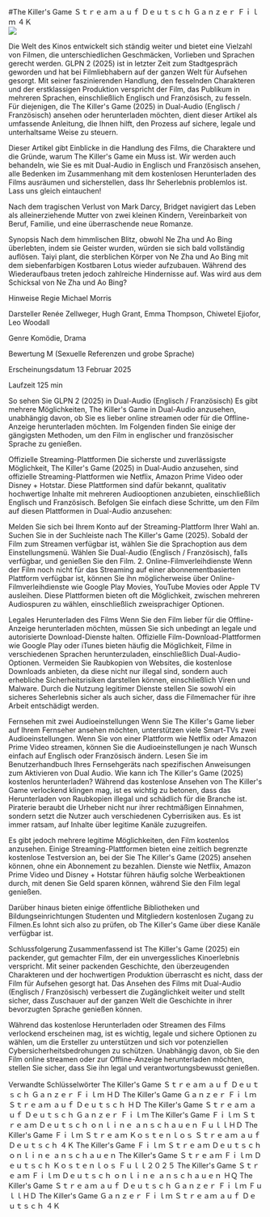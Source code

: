 #The Killer's Game Ｓｔｒｅａｍ ａｕｆ Ｄｅｕｔｓｃｈ Ｇａｎｚｅｒ Ｆｉｌｍ ４Ｋ  
[![](https://i.imgur.com/qSNzIqt.png)](https://movie.rssnews.media/jfolSSxXF.php)  
  
Die Welt des Kinos entwickelt sich ständig weiter und bietet eine Vielzahl von Filmen, die unterschiedlichen Geschmäcken, Vorlieben und Sprachen gerecht werden. GLPN 2 (2025) ist in letzter Zeit zum Stadtgespräch geworden und hat bei Filmliebhabern auf der ganzen Welt für Aufsehen gesorgt. Mit seiner faszinierenden Handlung, den fesselnden Charakteren und der erstklassigen Produktion verspricht der Film, das Publikum in mehreren Sprachen, einschließlich Englisch und Französisch, zu fesseln. Für diejenigen, die The Killer's Game (2025) in Dual-Audio (Englisch / Französisch) ansehen oder herunterladen möchten, dient dieser Artikel als umfassende Anleitung, die Ihnen hilft, den Prozess auf sichere, legale und unterhaltsame Weise zu steuern.

Dieser Artikel gibt Einblicke in die Handlung des Films, die Charaktere und die Gründe, warum The Killer's Game ein Muss ist. Wir werden auch behandeln, wie Sie es mit Dual-Audio in Englisch und Französisch ansehen, alle Bedenken im Zusammenhang mit dem kostenlosen Herunterladen des Films ausräumen und sicherstellen, dass Ihr Seherlebnis problemlos ist. Lass uns gleich eintauchen!

Nach dem tragischen Verlust von Mark Darcy, Bridget navigiert das Leben als alleinerziehende Mutter von zwei kleinen Kindern, Vereinbarkeit von Beruf, Familie, und eine überraschende neue Romanze.

Synopsis
Nach dem himmlischen Blitz, obwohl Ne Zha und Ao Bing überlebten, indem sie Geister wurden, würden sie sich bald vollständig auflösen. Taiyi plant, die sterblichen Körper von Ne Zha und Ao Bing mit dem siebenfarbigen Kostbaren Lotus wieder aufzubauen. Während des Wiederaufbaus treten jedoch zahlreiche Hindernisse auf. Was wird aus dem Schicksal von Ne Zha und Ao Bing?

Hinweise
Regie Michael Morris

Darsteller Renée Zellweger, Hugh Grant, Emma Thompson, Chiwetel Ejiofor, Leo Woodall

Genre Komödie, Drama

Bewertung M (Sexuelle Referenzen und grobe Sprache)

Erscheinungsdatum 13 Februar 2025

Laufzeit 125 min

So sehen Sie GLPN 2 (2025) in Dual-Audio (Englisch / Französisch)
Es gibt mehrere Möglichkeiten, The Killer's Game in Dual-Audio anzusehen, unabhängig davon, ob Sie es lieber online streamen oder für die Offline-Anzeige herunterladen möchten. Im Folgenden finden Sie einige der gängigsten Methoden, um den Film in englischer und französischer Sprache zu genießen.

Offizielle Streaming-Plattformen Die sicherste und zuverlässigste Möglichkeit, The Killer's Game (2025) in Dual-Audio anzusehen, sind offizielle Streaming-Plattformen wie Netflix, Amazon Prime Video oder Disney + Hotstar. Diese Plattformen sind dafür bekannt, qualitativ hochwertige Inhalte mit mehreren Audiooptionen anzubieten, einschließlich Englisch und Französisch.
Befolgen Sie einfach diese Schritte, um den Film auf diesen Plattformen in Dual-Audio anzusehen:

Melden Sie sich bei Ihrem Konto auf der Streaming-Plattform Ihrer Wahl an. Suchen Sie in der Suchleiste nach The Killer's Game (2025). Sobald der Film zum Streamen verfügbar ist, wählen Sie die Sprachoption aus dem Einstellungsmenü. Wählen Sie Dual-Audio (Englisch / Französisch), falls verfügbar, und genießen Sie den Film. 2. Online-Filmverleihdienste Wenn der Film noch nicht für das Streaming auf einer abonnementbasierten Plattform verfügbar ist, können Sie ihn möglicherweise über Online-Filmverleihdienste wie Google Play Movies, YouTube Movies oder Apple TV ausleihen. Diese Plattformen bieten oft die Möglichkeit, zwischen mehreren Audiospuren zu wählen, einschließlich zweisprachiger Optionen.

Legales Herunterladen des Films Wenn Sie den Film lieber für die Offline-Anzeige herunterladen möchten, müssen Sie sich unbedingt an legale und autorisierte Download-Dienste halten. Offizielle Film-Download-Plattformen wie Google Play oder iTunes bieten häufig die Möglichkeit, Filme in verschiedenen Sprachen herunterzuladen, einschließlich Dual-Audio-Optionen.
Vermeiden Sie Raubkopien von Websites, die kostenlose Downloads anbieten, da diese nicht nur illegal sind, sondern auch erhebliche Sicherheitsrisiken darstellen können, einschließlich Viren und Malware. Durch die Nutzung legitimer Dienste stellen Sie sowohl ein sicheres Seherlebnis sicher als auch sicher, dass die Filmemacher für ihre Arbeit entschädigt werden.

Fernsehen mit zwei Audioeinstellungen Wenn Sie The Killer's Game lieber auf Ihrem Fernseher ansehen möchten, unterstützen viele Smart-TVs zwei Audioeinstellungen. Wenn Sie von einer Plattform wie Netflix oder Amazon Prime Video streamen, können Sie die Audioeinstellungen je nach Wunsch einfach auf Englisch oder Französisch ändern. Lesen Sie im Benutzerhandbuch Ihres Fernsehgeräts nach spezifischen Anweisungen zum Aktivieren von Dual Audio.
Wie kann ich The Killer's Game (2025) kostenlos herunterladen?
Während das kostenlose Ansehen von The Killer's Game verlockend klingen mag, ist es wichtig zu betonen, dass das Herunterladen von Raubkopien illegal und schädlich für die Branche ist. Piraterie beraubt die Urheber nicht nur ihrer rechtmäßigen Einnahmen, sondern setzt die Nutzer auch verschiedenen Cyberrisiken aus. Es ist immer ratsam, auf Inhalte über legitime Kanäle zuzugreifen.

Es gibt jedoch mehrere legitime Möglichkeiten, den Film kostenlos anzusehen. Einige Streaming-Plattformen bieten eine zeitlich begrenzte kostenlose Testversion an, bei der Sie The Killer's Game (2025) ansehen können, ohne ein Abonnement zu bezahlen. Dienste wie Netflix, Amazon Prime Video und Disney + Hotstar führen häufig solche Werbeaktionen durch, mit denen Sie Geld sparen können, während Sie den Film legal genießen.

Darüber hinaus bieten einige öffentliche Bibliotheken und Bildungseinrichtungen Studenten und Mitgliedern kostenlosen Zugang zu Filmen.Es lohnt sich also zu prüfen, ob The Killer's Game über diese Kanäle verfügbar ist.

Schlussfolgerung
Zusammenfassend ist The Killer's Game (2025) ein packender, gut gemachter Film, der ein unvergessliches Kinoerlebnis verspricht. Mit seiner packenden Geschichte, den überzeugenden Charakteren und der hochwertigen Produktion überrascht es nicht, dass der Film für Aufsehen gesorgt hat. Das Ansehen des Films mit Dual-Audio (Englisch / Französisch) verbessert die Zugänglichkeit weiter und stellt sicher, dass Zuschauer auf der ganzen Welt die Geschichte in ihrer bevorzugten Sprache genießen können.

Während das kostenlose Herunterladen oder Streamen des Films verlockend erscheinen mag, ist es wichtig, legale und sichere Optionen zu wählen, um die Ersteller zu unterstützen und sich vor potenziellen Cybersicherheitsbedrohungen zu schützen. Unabhängig davon, ob Sie den Film online streamen oder zur Offline-Anzeige herunterladen möchten, stellen Sie sicher, dass Sie ihn legal und verantwortungsbewusst genießen.

Verwandte Schlüsselwörter
The Killer's Game Ｓｔｒｅａｍ ａｕｆ Ｄｅｕｔｓｃｈ Ｇａｎｚｅｒ Ｆｉｌｍ ＨＤ
The Killer's Game Ｇａｎｚｅｒ Ｆｉｌｍ Ｓｔｒｅａｍ ａｕｆ Ｄｅｕｔｓｃｈ ＨＤ
The Killer's Game Ｓｔｒｅａｍ ａｕｆ Ｄｅｕｔｓｃｈ Ｇａｎｚｅｒ Ｆｉｌｍ
The Killer's Game Ｆｉｌｍ Ｓｔｒｅａｍ Ｄｅｕｔｓｃｈ ｏｎｌｉｎｅ ａｎｓｃｈａｕｅｎ ＦｕｌｌＨＤ
The Killer's Game Ｆｉｌｍ Ｓｔｒｅａｍ Ｋｏｓｔｅｎｌｏｓ Ｓｔｒｅａｍ ａｕｆ Ｄｅｕｔｓｃｈ ４Ｋ
The Killer's Game Ｆｉｌｍ Ｓｔｒｅａｍ Ｄｅｕｔｓｃｈ ｏｎｌｉｎｅ ａｎｓｃｈａｕｅｎ
The Killer's Game Ｓｔｒｅａｍ Ｆｉｌｍ Ｄｅｕｔｓｃｈ Ｋｏｓｔｅｎｌｏｓ Ｆｕｌｌ２０２５
The Killer's Game Ｓｔｒｅａｍ Ｆｉｌｍ Ｄｅｕｔｓｃｈ ｏｎｌｉｎｅ ａｎｓｃｈａｕｅｎ ＨＱ
The Killer's Game Ｓｔｒｅａｍ ａｕｆ Ｄｅｕｔｓｃｈ Ｇａｎｚｅｒ Ｆｉｌｍ ＦｕｌｌＨＤ
The Killer's Game Ｇａｎｚｅｒ Ｆｉｌｍ Ｓｔｒｅａｍ ａｕｆ Ｄｅｕｔｓｃｈ ４Ｋ
